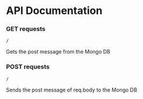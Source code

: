 # API Documentation

### GET requests

```
/
```

Gets the post message from the Mongo DB

### POST requests

```
/
```

Sends the post message of req.body to the Mongo DB